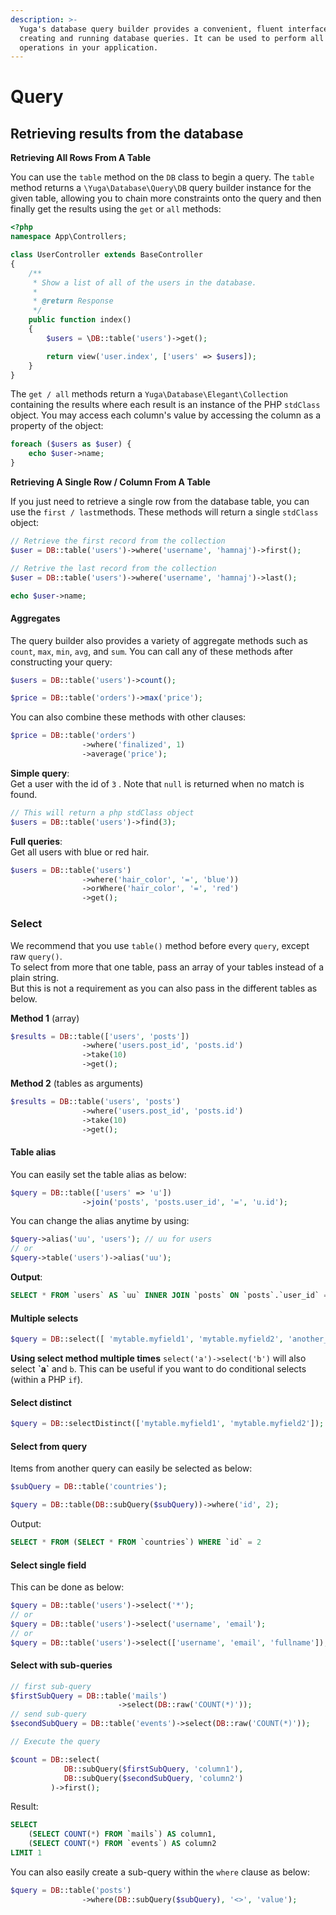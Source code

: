 ```yaml
---
description: >-
  Yuga's database query builder provides a convenient, fluent interface to
  creating and running database queries. It can be used to perform all database
  operations in your application.
---
```


# Query

## Retrieving results from the database

**Retrieving All Rows From A Table**

You can use the `table` method on the `DB` class to begin a query. The `table` method returns a `\Yuga\Database\Query\DB` query builder instance for the given table, allowing you to chain more constraints onto the query and then finally get the results using the `get` or `all` methods:

```php
<?php
namespace App\Controllers;

class UserController extends BaseController
{
    /**
     * Show a list of all of the users in the database.
     *
     * @return Response
     */
    public function index()
    {
        $users = \DB::table('users')->get();

        return view('user.index', ['users' => $users]);
    }
}
```

The `get / all` methods return a `Yuga\Database\Elegant\Collection` containing the results where each result is an instance of the PHP `stdClass` object. You may access each column's value by accessing the column as a property of the object:

```php
foreach ($users as $user) {
    echo $user->name;
}
```

**Retrieving A Single Row / Column From A Table**

If you just need to retrieve a single row from the database table, you can use the `first / last`methods. These methods will return a single `stdClass` object:

```php
// Retrieve the first record from the collection
$user = DB::table('users')->where('username', 'hamnaj')->first();

// Retrive the last record from the collection
$user = DB::table('users')->where('username', 'hamnaj')->last();

echo $user->name;
```

#### Aggregates

The query builder also provides a variety of aggregate methods such as `count`, `max`, `min`, `avg`, and `sum`. You can call any of these methods after constructing your query:

```php
$users = DB::table('users')->count();

$price = DB::table('orders')->max('price');
```

You can also combine these methods with other clauses:

```php
$price = DB::table('orders')
                ->where('finalized', 1)
                ->average('price');
```

**Simple query**:  
Get a user with the id of ```3``` . Note that ```null``` is returned when no match is found.  


```php
// This will return a php stdClass object
$users = DB::table('users')->find(3);
```

**Full queries**:  
Get all users with blue or red hair.  


```php
$users = DB::table('users')
                ->where('hair_color', '=', 'blue'))
                ->orWhere('hair_color', '=', 'red')
                ->get();
```

### Select

We recommend that you use ```table()``` method before every `query`, except raw ```query()```.  
To select from more that one table, pass an array of your tables instead of a plain string.  
But this is not a requirement as you can also pass in the different tables as below.

**Method 1** \(array\)

```php
$results = DB::table(['users', 'posts'])
                ->where('users.post_id', 'posts.id')
                ->take(10)
                ->get();
```

**Method 2** \(tables as arguments\)

```php
$results = DB::table('users', 'posts')
                ->where('users.post_id', 'posts.id')
                ->take(10)
                ->get();
```



#### Table alias 

You can easily set the table alias as below:

```php
$query = DB::table(['users' => 'u'])
                ->join('posts', 'posts.user_id', '=', 'u.id');
```

You can change the alias anytime by using:  


```php
$query->alias('uu', 'users'); // uu for users
// or
$query->table('users')->alias('uu');
```

**Output**:

```sql
SELECT * FROM `users` AS `uu` INNER JOIN `posts` ON `posts`.`user_id` = `uu`.`id`
```

#### Multiple selects

```php
$query = DB::select([ 'mytable.myfield1', 'mytable.myfield2', 'another_table.myfield3' ]);
```

  
**Using select method multiple times** ```select('a')->select('b')``` will also select **\`a\`** and ```b```. This can be useful if you want to do conditional selects \(within a PHP ```if```\).  


#### Select distinct

```php
$query = DB::selectDistinct(['mytable.myfield1', 'mytable.myfield2']);
```

####  Select from query

Items from another query can easily be selected as below:

```php
$subQuery = DB::table('countries');

$query = DB::table(DB::subQuery($subQuery))->where('id', 2);
```

Output:

```sql
SELECT * FROM (SELECT * FROM `countries`) WHERE `id` = 2
```

#### Select single field

This can be done as below:  


```php
$query = DB::table('users')->select('*');
// or
$query = DB::table('users')->select('username', 'email');
// or 
$query = DB::table('users')->select(['username', 'email', 'fullname']);
```

#### Select with sub-queries

```php
// first sub-query
$firstSubQuery = DB::table('mails')
                        ->select(DB::raw('COUNT(*)'));
// send sub-query
$secondSubQuery = DB::table('events')->select(DB::raw('COUNT(*)'));

// Execute the query

$count = DB::select(
            DB::subQuery($firstSubQuery, 'column1'),
            DB::subQuery($secondSubQuery, 'column2')
         )->first();
```

Result:

```sql
SELECT 
    (SELECT COUNT(*) FROM `mails`) AS column1, 
    (SELECT COUNT(*) FROM `events`) AS column2
LIMIT 1
```

You can also easily create a sub-query within the ```where``` clause as below:  


```php
$query = DB::table('posts')
                ->where(DB::subQuery($subQuery), '<>', 'value');
```



